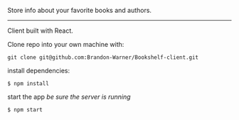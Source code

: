 Store info about your favorite books and authors.

---

Client built with React.

Clone repo into your own machine with:

```console
git clone git@github.com:Brandon-Warner/Bookshelf-client.git
```

install dependencies:

```console
$ npm install
```

start the app _be sure the server is running_

```console
$ npm start
```
